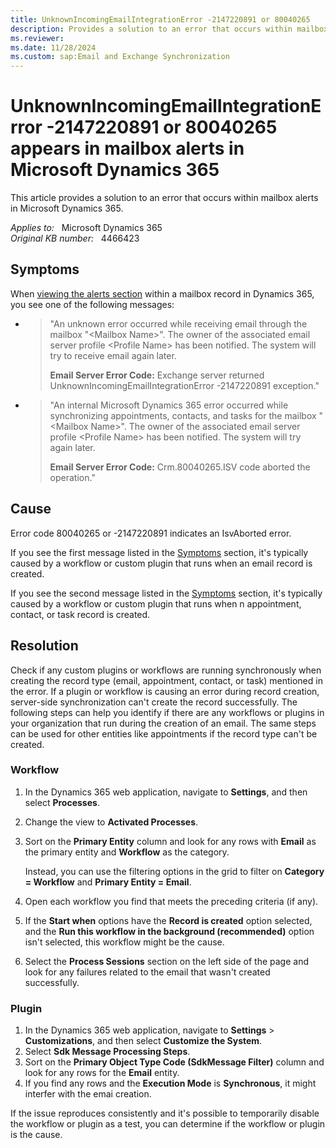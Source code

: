 ```yaml
---
title: UnknownIncomingEmailIntegrationError -2147220891 or 80040265
description: Provides a solution to an error that occurs within mailbox alerts in Microsoft Dynamics 365.
ms.reviewer: 
ms.date: 11/28/2024
ms.custom: sap:Email and Exchange Synchronization
---
```

# UnknownIncomingEmailIntegrationError -2147220891 or 80040265 appears in mailbox alerts in Microsoft Dynamics 365

This article provides a solution to an error that occurs within mailbox alerts in Microsoft Dynamics 365.

_Applies to:_ &nbsp; Microsoft Dynamics 365  
_Original KB number:_ &nbsp; 4466423

## Symptoms

When [viewing the alerts section](/power-platform/admin/monitor-email-processing-errors#view-alerts) within a mailbox record in Dynamics 365, you see one of the following messages:

- > "An unknown error occurred while receiving email through the mailbox "\<Mailbox Name>". The owner of the associated email server profile \<Profile Name> has been notified. The system will try to receive email again later.
    >
    > **Email Server Error Code:** Exchange server returned UnknownIncomingEmailIntegrationError -2147220891 exception."

- > "An internal Microsoft Dynamics 365 error occurred while synchronizing appointments, contacts, and tasks for the mailbox "\<Mailbox Name>". The owner of the associated email server profile \<Profile Name> has been notified. The system will try again later.
    >
    > **Email Server Error Code:**  Crm.80040265.ISV code aborted the operation."

## Cause

Error code 80040265 or -2147220891 indicates an IsvAborted error.

If you see the first message listed in the [Symptoms](#symptoms) section, it's typically caused by a workflow or custom plugin that runs when an email record is created.

If you see the second message listed in the [Symptoms](#symptoms) section, it's typically caused by a workflow or custom plugin that runs when n appointment, contact, or task record is created.

## Resolution

Check if any custom plugins or workflows are running synchronously when creating the record type (email, appointment, contact, or task) mentioned in the error. If a plugin or workflow is causing an error during record creation, server-side synchronization can't create the record successfully. The following steps can help you identify if there are any workflows or plugins in your organization that run during the creation of an email. The same steps can be used for other entities like appointments if the record type can't be created.

### Workflow

1. In the Dynamics 365 web application, navigate to **Settings**, and then select **Processes**.
2. Change the view to **Activated Processes**.
3. Sort on the **Primary Entity** column and look for any rows with **Email** as the primary entity and **Workflow** as the category.

    Instead, you can use the filtering options in the grid to filter on **Category = Workflow** and **Primary Entity = Email**.

4. Open each workflow you find that meets the preceding criteria (if any).
5. If the **Start when** options have the **Record is created** option selected, and the **Run this workflow in the background (recommended)** option isn't selected, this workflow might be the cause.
6. Select the **Process Sessions** section on the left side of the page and look for any failures related to the email that wasn't created successfully.

### Plugin

1. In the Dynamics 365 web application, navigate to **Settings** > **Customizations**, and then select **Customize the System**.
2. Select **Sdk Message Processing Steps**.
3. Sort on the **Primary Object Type Code (SdkMessage Filter)** column and look for any rows for the **Email** entity.
4. If you find any rows and the **Execution Mode** is **Synchronous**, it might interfer with the emai creation.

If the issue reproduces consistently and it's possible to temporarily disable the workflow or plugin as a test, you can determine if the workflow or plugin is the cause.
